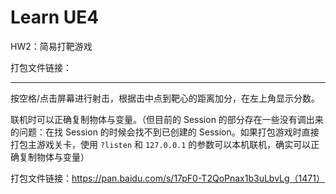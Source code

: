 # Learn UE4

HW2：简易打靶游戏

打包文件链接：

---

按空格/点击屏幕进行射击，根据击中点到靶心的距离加分，在左上角显示分数。

联机时可以正确复制物体与变量。（但目前的 Session 的部分存在一些没有调出来的问题：在找 Session 的时候会找不到已创建的 Session。如果打包游戏时直接打包主游戏关卡，使用 `?listen` 和 `127.0.0.1` 的参数可以本机联机，确实可以正确复制物体与变量）

打包文件链接：https://pan.baidu.com/s/17pF0-T2QoPnax1b3uLbvLg（1471）





